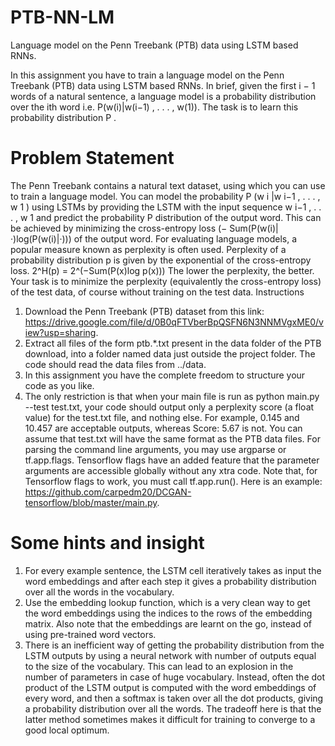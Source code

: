 # PTB-NN-LM
Language model on the Penn Treebank (PTB) data using LSTM based RNNs.

In this assignment you have to train a language model on the Penn Treebank (PTB) data using
LSTM based RNNs.
In brief, given the first i − 1 words of a natural sentence, a language model is a probability distribution over the ith word i.e. P(w(i)|w(i−1) , . . . , w(1)). The task is to learn this probability distribution P .

# Problem Statement
The Penn Treebank contains a natural text dataset, using which you can use to train a language model. You can model the probability P (w i |w i−1 , . . . , w 1 ) using LSTMs by providing the LSTM with the input sequence w i−1 , . . . , w 1 and predict the probability P distribution of the output word.
This can be achieved by minimizing the cross-entropy loss (− Sum(P(w(i)|·)log(P(w(i)|·))) of the output word.
For evaluating language models, a popular measure known as perplexity is often used. Perplexity of a probability distribution p is given by the exponential of the cross-entropy loss.
2^H(p) = 2^(−Sum(P(x)log p(x)))
The lower the perplexity, the better. Your task is to minimize the perplexity (equivalently the cross-entropy loss) of the test data, of course without training on the test data.
Instructions
1. Download the Penn Treebank (PTB) dataset from this link: https://drive.google.com/file/d/0B0qFTVberBpQSFN6N3NNMVgxME0/view?usp=sharing.
2. Extract all files of the form ptb.*.txt present in the data folder of the PTB download, into a folder named data just outside the project folder. The code should read the data files from ../data.
3. In this assignment you have the complete freedom to structure your code as you like.
4. The only restriction is that when your main file is run as python main.py --test test.txt, your code should output only a perplexity score (a float value) for the test.txt file, and nothing else. For example, 0.145 and 10.457 are acceptable outputs, whereas Score: 5.67 is not. You can assume that test.txt will have the same format as the PTB data files. For parsing the command line arguments, you may use argparse or tf.app.flags. Tensorflow flags have an added feature that the parameter arguments are accessible globally without any xtra code. Note that, for Tensorflow flags to work, you must call tf.app.run(). Here is an example: https://github.com/carpedm20/DCGAN-tensorflow/blob/master/main.py.

# Some hints and insight
1. For every example sentence, the LSTM cell iteratively takes as input the word embeddings and after each step it gives a probability distribution over all the words in the vocabulary.
2. Use the embedding lookup function, which is a very clean way to get the word embeddings using the indices to the rows of the embedding matrix. Also note that the embeddings are learnt on the go, instead of using pre-trained word vectors.
3. There is an inefficient way of getting the probability distribution from the LSTM outputs by using a neural network with number of outputs equal to the size of the vocabulary. This can lead to an explosion in the number of parameters in case of huge vocabulary. Instead, often the dot product of the LSTM output is computed with the word embeddings of every word, and then a softmax is taken over all the dot products, giving a probability distribution over all the words. The tradeoff here is that the latter method sometimes makes it difficult for training to converge to a good local optimum.
